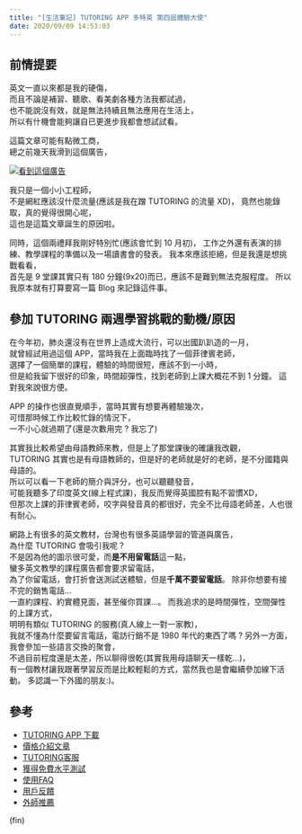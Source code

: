 ```yaml
---
title: "[生活筆記] TUTORING APP 多特英 第四屆體驗大使"
date: 2020/09/09 14:53:03
---
```


## 前情提要

英文一直以來都是我的硬傷，  
而且不論是補習、聽歌、看美劇各種方法我都試過，  
也不能說沒有效，就是無法持續且無法應用在生活上，  
所以有什機會能夠讓自已更進步我都會想試試看。

這篇文章可能有點微工商，  
總之前幾天我滑到這個廣告，  

[![看到這個廣告](https://i.imgur.com/KaAdrTh.png)](https://www.facebook.com/TutoringApp/posts/645426629424215?__cft__[0]=AZWZ8RmP2GoiGK3qd63VguoGdXajn0Xsaj8ZPBzO7H_XUKKw2gpBqpPWDip9Ei_XQA2Ac4AOOmvnp6_XzdYSKZDA_PmSFiQdUzq2UKUbZylDsFQhrCya_gsvDFOWG5dyRZoemH7m0pzswr08rfBYX2dTbfLiWBSpjR4pX-TIPCUj7g&__tn__=%2CO%2CP-R)

我只是一個小小工程師，  
不是網紅應該沒什麼流量(應該是我在蹭 TUTORING 的流量 XD)，
竟然也能錄取，真的覺得很開心呢，  
這也是這篇文章誕生的原因啦。

同時，這個兩禮拜我剛好特別忙(應該會忙到 10 月初)，
工作之外還有表演的排練、教學課程的準備以及一場讀書會的發表。
我本來應該拒絕，但是我還是想挑戰看看，  
首先是 9 堂課其實只有 180 分鐘(9x20)而已，應該不是難到無法克服程度。
所以我原本就有打算要寫一篇 Blog 來記錄這件事。

## 參加 TUTORING 兩週學習挑戰的動機/原因

在今年初，肺炎還沒有在世界上造成大流行，可以出國趴趴造的一月，  
就曾經試用過這個 APP，當時我在上面臨時找了一個菲律賓老師，  
選擇了一個簡單的課程，體驗的時間很短，應該不到一小時，  
但是給我留下很好的印象，時間超彈性，找到老師到上課大概花不到 1 分鐘。
這對我來說很方便。

APP 的操作也很直覺順手，當時其實有想要再體驗幾次，  
可惜那時候工作比較忙錄的情況下，  
一不小心就過期了(還是次數用完 ? 我忘了)  

其實我比較希望由母語教師來教，但是上了那堂課後的確讓我改觀，  
TUTORING 其實也是有母語教師的，但是好的老師就是好的老師，是不分國籍與母語的。  
所以可以看一下老師的簡介與評分，也可以聽聽發音，  
可能我聽多了印度英文(線上程式課)，我反而覺得英國腔有點不習慣XD，  
但那次上課的菲律賓老師，咬字與發音真的都很好，完全不比母語老師差，人也很有耐心。  

網路上有很多的英文教材，台灣也有很多英語學習的管道與廣告，  
為什麼 TUTORING 會吸引我呢 ?  
不是因為他的圖示很可愛，而**是不用留電話**這一點，  
蠻多英文教學的課程廣告都會要求留電話，  
為了你留電話，會打折會送測試送體驗，但是**千萬不要留電話**。
除非你想要有接不完的銷售電話…  
一直約課程、約實體見面，甚至催你買課...。
而我追求的是時間彈性，空間彈性的上課方式，  
明明有類似 TUTORING 的服務(真人線上一對一家教)，  
我就不懂為什麼要留言電話，電訪行銷不是 1980 年代的東西了嗎 ?
另外一方面，我會參加一些語言交換的聚會，  
不過目前程度還是太差，所以聊得很乾(其實我用母語聊天一樣乾...)，  
有一個教材讓我跟著學習反而是比較輕鬆的方式，當然我也是會繼續參加線下活動。
多認識一下外國的朋友:)。

## 參考

- [TUTORING APP 下載](https://bit.ly/3dJk4Sr)
- [價格介紹文章](https://tutoring.pixnet.net/blog/post/3797354)
- [TUTORING客服](https://tutoring.pixnet.net/blog/post/12459416)
- [獲得免費水平測試](https://tutoring.pixnet.net/blog/post/7117913-app%e4%bd%bf%e7%94%a8%e4%bb%8b%e7%b4%b9%ef%bd%9c%e5%a6%82%e4%bd%95%e7%8d%b2%e5%be%97%e5%85%8d%e8%b2%bb%e6%b0%b4%e5%b9%b3%e6%b8%ac%e8%a9%a6%e5%88%b8%ef%bc%9f%ef%bd%9ctut)
- [使用FAQ](https://tutoring.pixnet.net/blog/category/270020)
- [用戶反饋](https://tutoring.pixnet.net/blog/category/219587)
- [外師推薦](https://tutoring.pixnet.net/blog/category/214517)

(fin)
